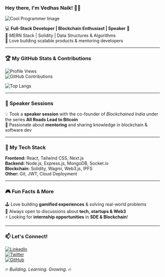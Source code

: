 ### Hey there, I'm Vedhas Naik! 👋🚀  

![Cool Programmer Image](https://source.unsplash.com/featured/?coding,technology)  

💻 **Full-Stack Developer | Blockchain Enthusiast | Speaker** 🎤  
🔹 MERN Stack | Solidity | Data Structures & Algorithms  
🔹 Love building scalable products & mentoring developers  

---

### 🏆 My GitHub Stats & Contributions  

![Profile Views](https://komarev.com/ghpvc/?username=VedhasNaik&color=blue&style=flat-square)  
![GitHub Contributions](https://github-readme-streak-stats.herokuapp.com/?user=NaikVedhas&theme=radical)  

![Top Langs](https://github-readme-stats.vercel.app/api/top-langs/?username=NaikVedhas&layout=compact&theme=radical)  

---

### 🎤 Speaker Sessions  
💡 Took a **speaker session** with the co-founder of *Blockchained India* under the series **All Roads Lead to Bitcoin**  
📢 Passionate about **mentoring** and sharing knowledge in blockchain & software dev  

---

### 🚀 My Tech Stack  

**Frontend:** React, Tailwind CSS, Next.js  
**Backend:** Node.js, Express.js, MongoDB, Socket.io  
**Blockchain:** Solidity, Wagmi, Web3.js, IPFS  
**Other:** Git, JWT, Cloud Deployment  

---

### 🎮 Fun Facts & More  
🕹️ Love building **gamified experiences** & solving real-world problems  
💬 Always open to discussions about **tech, startups & Web3**  
⚡ Looking for **internship opportunities** in **SDE & Blockchain**!  

---

### 📫 Let's Connect!  
[![LinkedIn](https://img.shields.io/badge/LinkedIn-0077B5?style=for-the-badge&logo=linkedin&logoColor=white)](https://linkedin.com/in/your-profile)  
[![Twitter](https://img.shields.io/badge/Twitter-1DA1F2?style=for-the-badge&logo=twitter&logoColor=white)](https://twitter.com/your-profile)  
[![GitHub](https://img.shields.io/badge/GitHub-181717?style=for-the-badge&logo=github&logoColor=white)](https://github.com/VedhasNaik)  

🔥 *Building. Learning. Growing.* 🔥

